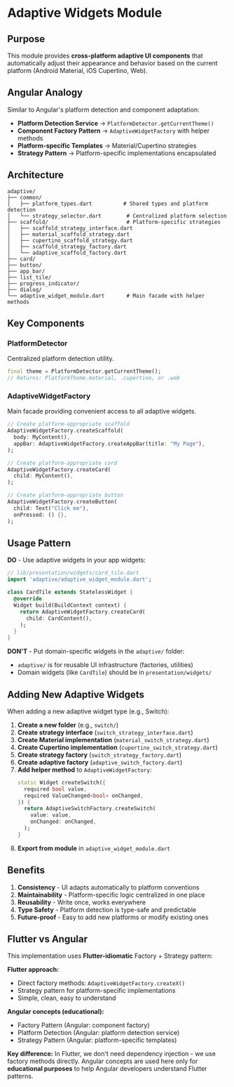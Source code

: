 # Adaptive Widgets Module

## Purpose

This module provides **cross-platform adaptive UI components** that automatically adjust their appearance and behavior based on the current platform (Android Material, iOS Cupertino, Web).

## Angular Analogy

Similar to Angular's platform detection and component adaptation:
- **Platform Detection Service** → `PlatformDetector.getCurrentTheme()`
- **Component Factory Pattern** → `AdaptiveWidgetFactory` with helper methods
- **Platform-specific Templates** → Material/Cupertino strategies
- **Strategy Pattern** → Platform-specific implementations encapsulated

## Architecture

```
adaptive/
├── common/
│   ├── platform_types.dart          # Shared types and platform detection
│   └── strategy_selector.dart        # Centralized platform selection
├── scaffold/                         # Platform-specific strategies
│   ├── scaffold_strategy_interface.dart
│   ├── material_scaffold_strategy.dart
│   ├── cupertino_scaffold_strategy.dart
│   ├── scaffold_strategy_factory.dart
│   └── adaptive_scaffold_factory.dart
├── card/
├── button/
├── app_bar/
├── list_tile/
├── progress_indicator/
├── dialog/
└── adaptive_widget_module.dart       # Main facade with helper methods
```

## Key Components

### PlatformDetector
Centralized platform detection utility.
```dart
final theme = PlatformDetector.getCurrentTheme();
// Returns: PlatformTheme.material, .cupertino, or .web
```

### AdaptiveWidgetFactory
Main facade providing convenient access to all adaptive widgets.

```dart
// Create platform-appropriate scaffold
AdaptiveWidgetFactory.createScaffold(
  body: MyContent(),
  appBar: AdaptiveWidgetFactory.createAppBar(title: "My Page"),
);

// Create platform-appropriate card
AdaptiveWidgetFactory.createCard(
  child: MyContent(),
);

// Create platform-appropriate button
AdaptiveWidgetFactory.createButton(
  child: Text("Click me"),
  onPressed: () {},
);
```

## Usage Pattern

**DO** - Use adaptive widgets in your app widgets:
```dart
// lib/presentation/widgets/card_tile.dart
import 'adaptive/adaptive_widget_module.dart';

class CardTile extends StatelessWidget {
  @override
  Widget build(BuildContext context) {
    return AdaptiveWidgetFactory.createCard(
      child: CardContent(),
    );
  }
}
```

**DON'T** - Put domain-specific widgets in the `adaptive/` folder:
- `adaptive/` is for reusable UI infrastructure (factories, utilities)
- Domain widgets (like `CardTile`) should be in `presentation/widgets/`

## Adding New Adaptive Widgets

When adding a new adaptive widget type (e.g., Switch):

1. **Create a new folder** (e.g., `switch/`)
2. **Create strategy interface** (`switch_strategy_interface.dart`)
3. **Create Material implementation** (`material_switch_strategy.dart`)
4. **Create Cupertino implementation** (`cupertino_switch_strategy.dart`)
5. **Create strategy factory** (`switch_strategy_factory.dart`)
6. **Create adaptive factory** (`adaptive_switch_factory.dart`)
7. **Add helper method** to `AdaptiveWidgetFactory`:
   ```dart
   static Widget createSwitch({
     required bool value,
     required ValueChanged<bool> onChanged,
   }) {
     return AdaptiveSwitchFactory.createSwitch(
       value: value,
       onChanged: onChanged,
     );
   }
   ```
8. **Export from module** in `adaptive_widget_module.dart`

## Benefits

1. **Consistency** - UI adapts automatically to platform conventions
2. **Maintainability** - Platform-specific logic centralized in one place
3. **Reusability** - Write once, works everywhere
4. **Type Safety** - Platform detection is type-safe and predictable
5. **Future-proof** - Easy to add new platforms or modify existing ones

## Flutter vs Angular

This implementation uses **Flutter-idiomatic** Factory + Strategy pattern:

**Flutter approach:**
- Direct factory methods: `AdaptiveWidgetFactory.createX()`
- Strategy pattern for platform-specific implementations
- Simple, clean, easy to understand

**Angular concepts (educational):**
- Factory Pattern (Angular: component factory)
- Platform Detection (Angular: platform detection service)
- Strategy Pattern (Angular: platform-specific templates)

**Key difference:** In Flutter, we don't need dependency injection - we use factory methods directly. Angular concepts are used here only for **educational purposes** to help Angular developers understand Flutter patterns.
